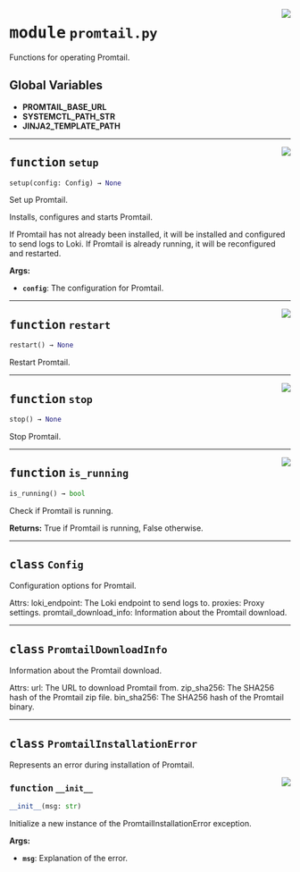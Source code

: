 <!-- markdownlint-disable -->

<a href="../src/promtail.py#L0"><img align="right" style="float:right;" src="https://img.shields.io/badge/-source-cccccc?style=flat-square"></a>

# <kbd>module</kbd> `promtail.py`
Functions for operating Promtail. 

**Global Variables**
---------------
- **PROMTAIL_BASE_URL**
- **SYSTEMCTL_PATH_STR**
- **JINJA2_TEMPLATE_PATH**

---

<a href="../src/promtail.py#L163"><img align="right" style="float:right;" src="https://img.shields.io/badge/-source-cccccc?style=flat-square"></a>

## <kbd>function</kbd> `setup`

```python
setup(config: Config) → None
```

Set up Promtail. 

Installs, configures and starts Promtail. 

If Promtail has not already been installed, it will be installed and configured to send logs to Loki. If Promtail is already running, it will be reconfigured and restarted. 



**Args:**
 
 - <b>`config`</b>:  The configuration for Promtail. 


---

<a href="../src/promtail.py#L190"><img align="right" style="float:right;" src="https://img.shields.io/badge/-source-cccccc?style=flat-square"></a>

## <kbd>function</kbd> `restart`

```python
restart() → None
```

Restart Promtail. 


---

<a href="../src/promtail.py#L195"><img align="right" style="float:right;" src="https://img.shields.io/badge/-source-cccccc?style=flat-square"></a>

## <kbd>function</kbd> `stop`

```python
stop() → None
```

Stop Promtail. 


---

<a href="../src/promtail.py#L200"><img align="right" style="float:right;" src="https://img.shields.io/badge/-source-cccccc?style=flat-square"></a>

## <kbd>function</kbd> `is_running`

```python
is_running() → bool
```

Check if Promtail is running. 



**Returns:**
  True if Promtail is running, False otherwise. 


---

## <kbd>class</kbd> `Config`
Configuration options for Promtail. 

Attrs:  loki_endpoint: The Loki endpoint to send logs to.  proxies: Proxy settings.  promtail_download_info: Information about the Promtail download. 





---

## <kbd>class</kbd> `PromtailDownloadInfo`
Information about the Promtail download. 

Attrs:  url: The URL to download Promtail from.  zip_sha256: The SHA256 hash of the Promtail zip file.  bin_sha256: The SHA256 hash of the Promtail binary. 





---

## <kbd>class</kbd> `PromtailInstallationError`
Represents an error during installation of Promtail. 

<a href="../src/promtail.py#L34"><img align="right" style="float:right;" src="https://img.shields.io/badge/-source-cccccc?style=flat-square"></a>

### <kbd>function</kbd> `__init__`

```python
__init__(msg: str)
```

Initialize a new instance of the PromtailInstallationError exception. 



**Args:**
 
 - <b>`msg`</b>:  Explanation of the error. 





